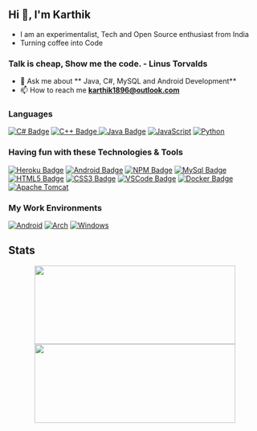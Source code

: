 ## Hi 👋, I'm Karthik

- I am an experimentalist, Tech and Open Source enthusiast from India
- Turning coffee into Code

### Talk is cheap, Show me the code. - Linus Torvalds

- 💬 Ask me about ** Java, C#, MySQL and Android Development**
- 📫 How to reach me **karthik1896@outlook.com** 

### Languages
[![C# Badge](https://img.shields.io/badge/c%23-%23239120.svg?style=for-the-badge&logo=c-sharp&logoColor=white)](#)
[![C++ Badge](https://img.shields.io/badge/c++-%2300599C.svg?style=for-the-badge&logo=c%2B%2B&logoColor=white) ](#)
[![Java Badge](https://img.shields.io/badge/-Java-007396?style=for-the-badge&labelColor=0d1117&logo=java&logoColor=007396)](#)
[![JavaScript](https://img.shields.io/badge/javascript-%23323330.svg?style=for-the-badge&logo=javascript&logoColor=%23F7DF1E)](#)
[![Python](https://img.shields.io/badge/python-3670A0?style=for-the-badge&logo=python&logoColor=ffdd54)](#)

### Having fun with these Technologies & Tools
[![Heroku Badge](https://img.shields.io/badge/-Heroku-430098?style=for-the-badge&labelColor=0d1117&logo=heroku&logoColor=430098)](#)
[![Android Badge](https://img.shields.io/badge/-Android-3DDC84?style=for-the-badge&labelColor=0d1117&logo=android&logoColor=3DDC84)](#)
[![NPM Badge](https://img.shields.io/badge/-npm-CB3837?style=for-the-badge&labelColor=0d1117&logo=npm&logoColor=CB3837)](#)
[![MySql Badge](https://img.shields.io/badge/mysql-%2300f.svg?style=for-the-badge&logo=mysql&logoColor=white)](#)
[![HTML5 Badge](https://img.shields.io/badge/-HTML5-E34F26?style=for-the-badge&labelColor=0d1117&logo=HTML5&logoColor=E34F26)](#)
[![CSS3 Badge](https://img.shields.io/badge/-CSS3-1572B6?style=for-the-badge&labelColor=0d1117&logo=CSS3&logoColor=1572B6)](#)
[![VSCode Badge](https://img.shields.io/badge/-VSCode-007ACC?style=for-the-badge&labelColor=0d1117&logo=visual-studio-code&logoColor=007ACC)](#)
[![Docker Badge](https://img.shields.io/badge/-Docker-2496ED?style=for-the-badge&labelColor=0d1117&logo=docker&logoColor=2496ED)](#)
[![Apache Tomcat](https://img.shields.io/badge/apache%20tomcat-%23F8DC75.svg?style=for-the-badge&logo=apache-tomcat&logoColor=black)](#)

### My Work Environments
[![Android](https://img.shields.io/badge/Android-3DDC84?style=for-the-badge&logo=android&logoColor=white)](#)
[![Arch](https://img.shields.io/badge/Arch%20Linux-1793D1?logo=arch-linux&logoColor=fff&style=for-the-badge)](#)
[![Windows](https://img.shields.io/badge/Windows-0078D6?style=for-the-badge&logo=windows&logoColor=white)](#)

## Stats
<p align="center">
<a href="https://github.com/karthik1896/karthik1896">
  <img align="center" height=156px width=400px src="https://github-readme-stats.vercel.app/api?username=karthik1896&show_icons=true&theme=midnight-purple" />
</a>
<a href="https://github.com/karthik1896/karthik1896">
  <img align="center" height=157px width=400px src="https://github-readme-stats.vercel.app/api/top-langs/?username=karthik1896&theme=midnight-purple&layout=compact" />
</a></p>